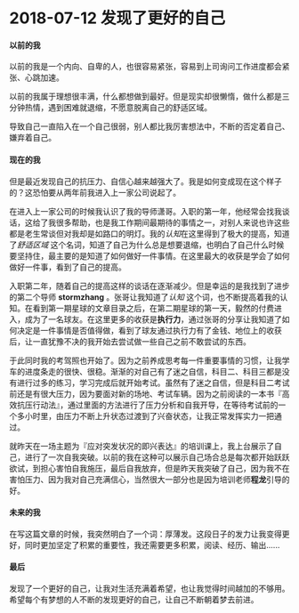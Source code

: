 # 2018-07-12 发现了更好的自己

#### 以前的我
以前的我是一个内向、自卑的人，也很容易紧张，容易到上司询问工作进度都会紧张、心跳加速。

以前的我属于理想很丰满，什么都想做到最好。但是现实却很懒惰，做什么都是三分钟热情，遇到困难就退缩，不愿意脱离自己的舒适区域。

导致自己一直陷入在一个自己很弱，别人都比我厉害想法中，不断的否定着自己、嫌弃着自己。

#### 现在的我
但是最近发现自己的抗压力、自信心越来越强大了。我是如何变成现在这个样子的？这恐怕要从两年前我进入上一家公司说起了。

在进入上一家公司的时候我认识了我的导师潇哥。入职的第一年，他经常会找我谈话，这给了我很多帮助，也是我工作期间最期待的事情之一，对别人来说也许这些都是老生常谈但对我却是如路口的明灯。我的*认知*在这里得到了极大的提高，知道了*舒适区域* 这个名词，知道了自己为什么总是想要退缩，也明白了自己什么时候要坚持住，最主要的是知道了如何做好一件事情。在这里最大的收获是学会了如何做好一件事，看到了自己的提高。

入职第二年，随着自己的提高这样的谈话在逐渐减少。但是幸运的是我找到了进步的第二个导师 **stormzhang** 。张哥让我知道了*认知* 这个词，也不断提高着我的认知。在看到第一期星球的文章目录之后，在第二期星球的第一天，毅然的付费进入，成为了一名球友。在这里更多的收获是**执行力**，通过张哥的分享让我知道了如何决定是一件事情是否值得做，看到了球友通过执行力有了金钱、地位上的收获后，让一直犹豫不决的我开始去尝试做一些自己之前不敢尝试的东西。

于此同时我的考驾照也开始了。因为之前养成思考每一件重要事情的习惯，让我学车的进度条走的很快、很稳。渐渐的对自己有了迷之自信，科目二、科目三都是没有进行过多的练习，学习完成后就开始考试。虽然有了迷之自信，但是科目二考试前还是有很大压力，因为要面对新的场地、考试车辆。因为之前阅读的一本书『高效抗压行动法』，通过里面的方法进行了压力分析和自我开导，在等待考试前的一个多小时里，由压力不断上升状态过渡到了兴奋状态，让我正常发挥实力一把通过。

就昨天在一场主题为『应对突发状况的即兴表达』的培训课上，我上台展示了自己，进行了一次自我突破。以前的我在这种可以展示自己场合总是每次都开始跃跃欲试，到担心害怕自我施压，最后自我放弃，但是昨天我突破了自己，因为我不在害怕压力、因为我对自己充满信心，当然很大一部分也是因为培训老师**程龙**引导的好。

#### 未来的我
在写这篇文章的时候，我突然明白了一个词：厚薄发。这段日子的发力让我变得更好，同时更加坚定了积累的重要性，我还需要更多积累，阅读、经历、输出......

#### 最后
发现了一个更好的自己，让我对生活充满着希望，也让我觉得时间越加的不够用。希望每个有梦想的人不断的发现更好的自己，让自己不断朝着梦去前进。